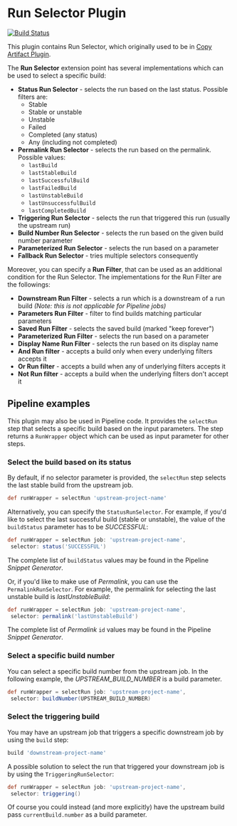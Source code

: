 # Run Selector Plugin

[![Build Status](https://ci.jenkins.io/buildStatus/icon?job=Plugins/run-selector-plugin/master)](https://ci.jenkins.io/job/Plugins/job/run-selector-plugin/job/master/)

This plugin contains Run Selector, which originally used to be in
[Copy Artifact Plugin](https://plugins.jenkins.io/copyartifact).

The **Run Selector** extension point has several implementations which can be used to select a specific build:
 - **Status Run Selector** - selects the run based on the last status. Possible filters are:
   - Stable
   - Stable or unstable
   - Unstable
   - Failed
   - Completed (any status)
   - Any (including not completed)
 - **Permalink Run Selector** - selects the run based on the permalink. Possible values:
   - `lastBuild`
   - `lastStableBuild`
   - `lastSuccessfulBuild`
   - `lastFailedBuild`
   - `lastUnstableBuild`
   - `lastUnsuccessfulBuild`
   - `lastCompletedBuild`
 - **Triggering Run Selector** - selects the run that triggered this run (usually the upstream run)
 - **Build Number Run Selector** - selects the run based on the given build number parameter
 - **Parameterized Run Selector** - selects the run based on a parameter
 - **Fallback Run Selector** - tries multiple selectors consequently

Moreover, you can specify a **Run Filter**, that can be used as an additional condition for the Run Selector.
The implementations for the Run Filter are the followings:
 - **Downstream Run Filter** - selects a run which is a downstream of a run build
*(Note: this is not applicable for Pipeline jobs)*
 - **Parameters Run Filter** - filter to find builds matching particular parameters
 - **Saved Run Filter** - selects the saved build (marked "keep forever")
 - **Parameterized Run Filter** - selects the run based on a parameter
 - **Display Name Run Filter** - selects the run based on its display name
 - **And Run filter** - accepts a build only when every underlying filters accepts it
 - **Or Run filter** - accepts a build when any of underlying filters accepts it
 - **Not Run filter** - accepts a build when the underlying filters don't accept it

## Pipeline examples

This plugin may also be used in Pipeline code. 
It provides the `selectRun` step that selects a specific build based on the input parameters.
The step returns a `RunWrapper` object which can be used as input parameter for other steps.

### Select the build based on its status

By default, if no selector parameter is provided, the `selectRun` step selects the last stable build from the 
upstream job.

```groovy
def runWrapper = selectRun 'upstream-project-name'
```

Alternatively, you can specify the `StatusRunSelector`. 
For example, if you'd like to select the last successful build (stable or unstable), the value of the 
`buildStatus` parameter has to be *SUCCESSFUL*:
 
```groovy
def runWrapper = selectRun job: 'upstream-project-name', 
 selector: status('SUCCESSFUL') 
```
The complete list of `buildStatus` values may be found in the Pipeline *Snippet Generator*.

Or, if you'd like to make use of *Permalink*, you can use the `PermalinkRunSelector`.
For example, the permalink for selecting the last unstable build is *lastUnstableBuild*: 

```groovy
def runWrapper = selectRun job: 'upstream-project-name', 
 selector: permalink('lastUnstableBuild') 
```

The complete list of *Permalink* `id` values may be found in the Pipeline *Snippet Generator*. 

### Select a specific build number

You can select a specific build number from the upstream job. 
In the following example, the *UPSTREAM_BUILD_NUMBER* is a build parameter.

```groovy
def runWrapper = selectRun job: 'upstream-project-name', 
 selector: buildNumber(UPSTREAM_BUILD_NUMBER)
```

### Select the triggering build

You may have an upstream job that triggers a specific downstream job by using the `build` step:

```groovy
build 'downstream-project-name'
```

A possible solution to select the run that triggered your downstream job is by using the `TriggeringRunSelector`:

```groovy
def runWrapper = selectRun job: 'upstream-project-name', 
 selector: triggering() 
```

Of course you could instead (and more explicitly) have the upstream build pass `currentBuild.number` as a build parameter.
